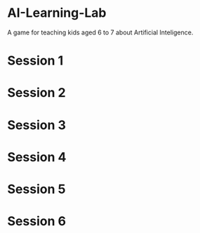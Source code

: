 # AI-Learning-Lab
A game for teaching kids aged 6 to 7 about Artificial Inteligence.

# Session 1

# Session 2

# Session 3

# Session 4

# Session 5

# Session 6
